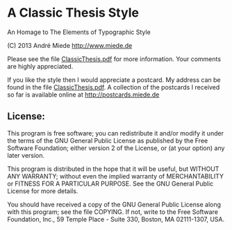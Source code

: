 A Classic Thesis Style
======================
An Homage to The Elements of Typographic Style

(C) 2013 André Miede http://www.miede.de

Please see the file [ClassicThesis.pdf](ClassicThesis.pdf) for more information.
Your comments are highly appreciated.

If you like the style then I would appreciate a postcard. My address
can be found in the file [ClassicThesis.pdf](ClassicThesis.pdf). A collection of the
postcards I received so far is available online at
http://postcards.miede.de

License:
--------
This program is free software; you can redistribute it and/or modify
it under the terms of the GNU General Public License as published by
the Free Software Foundation; either version 2 of the License, or
(at your option) any later version.

This program is distributed in the hope that it will be useful,
but WITHOUT ANY WARRANTY; without even the implied warranty of
MERCHANTABILITY or FITNESS FOR A PARTICULAR PURPOSE. See the
GNU General Public License for more details.

You should have received a copy of the GNU General Public License
along with this program; see the file COPYING. If not, write to
the Free Software Foundation, Inc., 59 Temple Place - Suite 330,
Boston, MA 02111-1307, USA.
